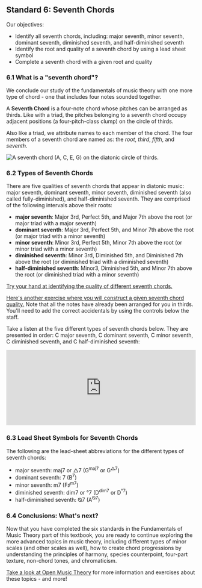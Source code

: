 ## Standard 6: Seventh Chords ##	

Our objectives:
- Identify all seventh chords, including: major seventh, minor seventh, dominant seventh, diminished seventh, and half-diminished seventh
- Identify the root and quality of a seventh chord by using a lead sheet symbol
- Complete a seventh chord with a given root and quality

### 6.1 What is a "seventh chord"?

We conclude our study of the fundamentals of music theory with one more type of chord - one that includes four notes sounded together.

A **Seventh Chord** is a four-note chord whose pitches can be arranged as thirds. Like with a triad, the pitches belonging to a seventh chord occupy adjacent positions (a four-pitch-class clump) on the circle of thirds.

Also like a triad, we attribute names to each member of the chord. The four members of a seventh chord are named as: the *root*, *third*, *fifth*, and *seventh*.	

![A seventh chord (A, C, E, G) on the diatonic circle of thirds.](http://openmusictheory.com/Graphics/triadsSeventhChords/circleOfThirds-seventhRTFS.svg "A seventh chord on the diatonic circle of thirds.")

### 6.2 Types of Seventh Chords

There are five qualities of seventh chords that appear in diatonic music: major seventh, dominant seventh, minor seventh, diminished seventh (also called fully-diminished), and half-diminished seventh. They are comprised of the following intervals above their roots:	

- **major seventh**: Major 3rd, Perfect 5th, and Major 7th above the root (or major triad with a major seventh)	
- **dominant seventh**: Major 3rd, Perfect 5th, and Minor 7th above the root (or major triad with a minor seventh)	
- **minor seventh**: Minor 3rd, Perfect 5th, Minor 7th above the root (or minor triad with a minor seventh)	
- **diminished seventh**: Minor 3rd, Diminished 5th, and Diminished 7th above the root (or diminished triad with a diminished seventh)	
- **half-diminished seventh**: Minor3, Diminished 5th, and Minor 7th above the root (or diminished triad with a minor seventh)	

[Try your hand at identifying the quality of different seventh chords.](https://www.musictheory.net/exercises/chord/brwy9yoxybbyyyy)

[Here's another exercise where you will construct a given seventh chord quality.](https://www.musictheory.net/exercises/chord-construction/brwy9yoxyyybbyyyn) Note that all the notes have already been arranged for you in thirds. You'll need to add the correct accidentals by using the controls below the staff.

Take a listen at the five different types of seventh chords below. They are presented in order: C major seventh, C dominant seventh, C minor seventh, C diminished seventh, and C half-diminished seventh:

<iframe src="https://trinket.io/embed/music/cc6f440391" width="100%" height="200" frameborder="0" marginwidth="0" marginheight="0" allowfullscreen></iframe>

### 6.3 Lead Sheet Symbols for Seventh Chords

The following are the lead-sheet abbreviations for the different types of seventh chords:	

- major seventh: maj7 or △7 (G<sup>maj7</sup> or G<sup>△7</sup>)	
- dominant seventh: 7 (B<sup>7</sup>)	
- minor seventh: m7 (F&#9839;<sup>m7</sup>)	
- diminished seventh: dim7 or °7 (D<sup>dim7</sup> or D<sup>°7</sup>)	
- half-diminished seventh: ⦰7 (A<sup>⦰7</sup>)

### 6.4 Conclusions: What's next?

Now that you have completed the six standards in the Fundamentals of Music Theory part of this textbook, you are ready to continue exploring the more advanced topics in music theory, including different types of minor scales (and other scales as well), how to create chord progressions by understanding the principles of harmony, species counterpoint, four-part texture, non-chord tones, and chromaticism.

[Take a look at Open Music Theory](http://openmusictheory.com/) for more information and exercises about these topics - and more!
